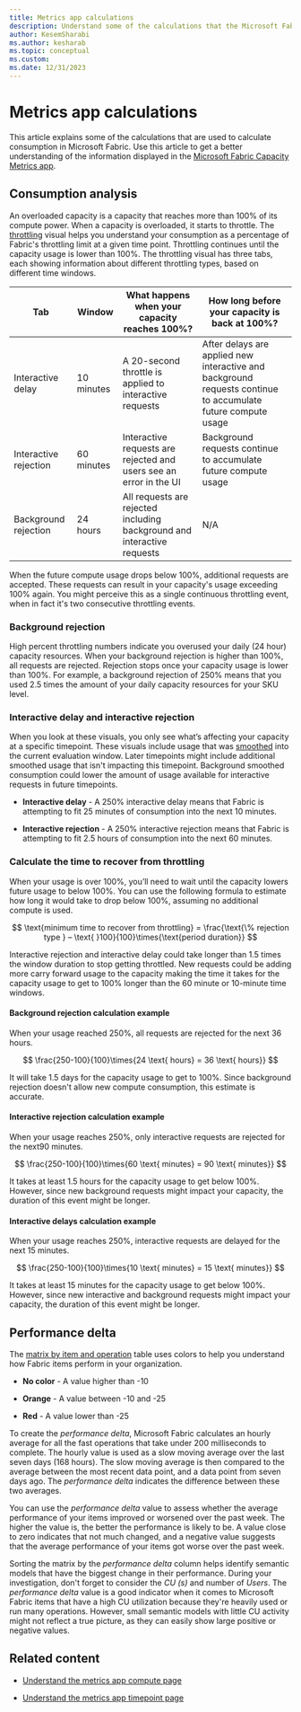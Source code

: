 ```yaml
---
title: Metrics app calculations
description: Understand some of the calculations that the Microsoft Fabric Capacity Metrics app uses to calculate consumption.
author: KesemSharabi
ms.author: kesharab
ms.topic: conceptual
ms.custom:
ms.date: 12/31/2023
---
```


# Metrics app calculations

This article explains some of the calculations that are used to calculate consumption in Microsoft Fabric. Use this article to get a better understanding of the information displayed in the [Microsoft Fabric Capacity Metrics app](metrics-app.md).

## Consumption analysis

An overloaded capacity is a capacity that reaches more than 100% of its compute power. When a capacity is overloaded, it starts to throttle. The [throttling](metrics-app-compute-page.md#throttling) visual helps you understand your consumption as a percentage of Fabric's throttling limit at a given time point. Throttling continues until the capacity usage is lower than 100%. The throttling visual has three tabs, each showing information about different throttling types, based on different time windows.

| Tab                   | Window    | What happens when your capacity reaches 100%?                                         |How long before your capacity is back at 100%? |
|-----------------------|-----------|-------------------------------------------------------------------------|---|
| Interactive delay     | 10 minutes | A 20-second throttle is applied to interactive requests                 | After delays are applied new interactive and background requests continue to accumulate future compute usage |
| Interactive rejection | 60 minutes | Interactive requests are rejected and users see an error in the UI      | Background requests continue to accumulate future compute usage |
| Background rejection  | 24 hours  | All requests are rejected including background and interactive requests | N/A   |

When the future compute usage drops below 100%, additional requests are accepted. These requests can result in your capacity's usage exceeding 100% again. You might perceive this as a single continuous throttling event, when in fact it's two consecutive throttling events.

### Background rejection

High percent throttling numbers indicate you overused your daily (24 hour) capacity resources. When your background rejection is higher than 100%, all requests are rejected. Rejection stops once your capacity usage is lower than 100%. For example, a background rejection of 250% means that you used 2.5 times the amount of your daily capacity resources for your SKU level.

### Interactive delay and interactive rejection

When you look at these visuals, you only see what’s affecting your capacity at a specific timepoint. These visuals include usage that was [smoothed](throttling.md#balance-between-performance-and-reliability) into the current evaluation window. Later timepoints might include additional smoothed usage that isn't impacting this timepoint. Background smoothed consumption could lower the amount of usage available for interactive requests in future timepoints.

* **Interactive delay** - A 250% interactive delay means that Fabric is attempting to fit 25 minutes of consumption into the next 10 minutes.

* **Interactive rejection** - A 250% interactive rejection means that Fabric is attempting to fit 2.5 hours of consumption into the next 60 minutes.

### Calculate the time to recover from throttling

When your usage is over 100%, you’ll need to wait until the capacity lowers future usage to below 100%. You can use the following formula to estimate how long it would take to drop below 100%, assuming no additional compute is used.

$$
\text{minimum time to recover from throttling} = \frac{\text{\% rejection type } – \text{ }100}{100}\times{\text{period duration}}
$$

Interactive rejection and interactive delay could take longer than 1.5 times the window duration to stop getting throttled. New requests could be adding more carry forward usage to the capacity making the time it takes for the capacity usage to get to 100% longer than the 60 minute or 10-minute time windows.

#### Background rejection calculation example

When your usage reached 250%, all requests are rejected for the next 36 hours.

$$
\frac{250-100}{100}\times{24 \text{ hours} = 36 \text{ hours}}
$$

It will take 1.5 days for the capacity usage to get to 100%. Since background rejection doesn't allow new compute consumption, this estimate is accurate.

#### Interactive rejection calculation example

When your usage reaches 250%, only interactive requests are rejected for the next90 minutes.

$$
\frac{250-100}{100}\times{60 \text{ minutes} = 90 \text{ minutes}}
$$

It takes at least 1.5 hours for the capacity usage to get below 100%. However, since new background requests might impact your capacity, the duration of this event might be longer.

#### Interactive delays calculation example

When your usage reaches 250%, interactive requests are delayed for the next 15 minutes.

$$
\frac{250-100}{100}\times{10 \text{ minutes} = 15 \text{ minutes}}
$$

It takes at least 15 minutes for the capacity usage to get below 100%. However, since new interactive and background requests might impact your capacity, the duration of this event might be longer.

## Performance delta

The [matrix by item and operation](metrics-app-compute-page.md#matrix-by-item-and-operation) table uses colors to help you understand how Fabric items perform in your organization.

* **No color** - A value higher than -10

* **Orange** - A value between -10 and -25

* **Red** - A value lower than -25

To create the *performance delta*, Microsoft Fabric calculates an hourly average for all the fast operations that take under 200 milliseconds to complete. The hourly value is used as a slow moving average over the last seven days (168 hours). The slow moving average is then compared to the average between the most recent data point, and a data point from seven days ago. The *performance delta* indicates the difference between these two averages.

You can use the *performance delta* value to assess whether the average performance of your items improved or worsened over the past week. The higher the value is, the better the performance is likely to be. A value close to zero indicates that not much changed, and a negative value suggests that the average performance of your items got worse over the past week.

Sorting the matrix by the *performance delta* column helps identify semantic models that have the biggest change in their performance. During your investigation, don't forget to consider the *CU (s)* and number of *Users*. The *performance delta* value is a good indicator when it comes to Microsoft Fabric items that have a high CU utilization because they're heavily used or run many operations. However, small semantic models with little CU activity might not reflect a true picture, as they can easily show large positive or negative values.

## Related content

* [Understand the metrics app compute page](metrics-app-compute-page.md)

* [Understand the metrics app timepoint page](metrics-app-timepoint-page.md)
